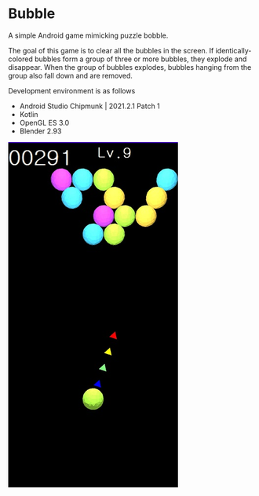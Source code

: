 # Bubble
A simple Android game mimicking puzzle bobble.

The goal of this game is to clear all the bubbles in the screen. If identically-colored bubbles form a group of three or more bubbles, they explode and disappear. When the group of bubbles explodes, bubbles hanging from the group also fall down and are removed.

Development environment is as follows
- Android Studio Chipmunk | 2021.2.1 Patch 1
- Kotlin
- OpenGL ES 3.0
- Blender 2.93

![screenshot](images/screenshot.jpg)
